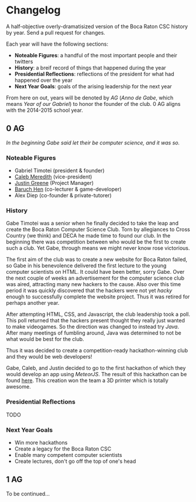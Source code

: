 # Changelog
A half-objective overly-dramatisized version of the Boca Raton CSC history by year. Send a pull request for changes.

Each year will have the following sections:
- **Noteable Figures**: a handful of the most important people and their twitters
- **History**: a breif record of things that happened during the year
- **Presidential Reflections**: reflections of the president for what had happened over the year
- **Next Year Goals**: goals of the arising leadership for the next year

From here on out, years will be denoted by *AG* (*Anno de Gabe*, which means *Year of our Gabriel*) to honor the founder of the club. 0 AG aligns with the 2014-2015 school year.

## 0 AG
*In the beginning Gabe said let their be computer science, and it was so.*

### Noteable Figures
- Gabriel Timotei (president & founder)
- [Caleb Meredith](https://twitter.com/calebmer) (vice-president)
- [Justin Greene](https://twitter.com/gworksdev) (Project Manager)
- [Baruch Hen](https://Isolatedpixel.com) (co-lecturer & game-developer)
- Alex Diep (co-founder & private-tutorer)

### History
Gabe Timotei was a senior when he finally decided to take the leap and create the Boca Raton Computer Science Club. Torn by allegiances to Cross Country (we think) and DECA he made time to found our club. In the beginning there was competition between who would be the first to create such a club. Yet Gabe, through means we might never know rose victorious.

The first aim of the club was to create a new website for Boca Raton failed, so Gabe in his benevolence delivered the first lecture to the young computer scientists on HTML. It could have been better, sorry Gabe. Over the next couple of weeks an advertisement for the computer science club was aired, attracting many new hackers to the cause. Also over this time period it was quickly discovered that the hackers were not yet *hacky* enough to successfully complete the website project. Thus it was retired for perhaps another year.

After attempting HTML, CSS, and Javascript, the club leadership took a poll. This poll returned that the hackers present thought they really just wanted to make videogames. So the direction was changed to instead try *Java*. After many meetings of fumbling around, Java was determined to not be what would be best for the club.

Thus it was decided to create a competition-ready hackathon-winning club and they would be web developers!

Gabe, Caleb, and Justin decided to go to the first hackathon of which they would develop an app using *MeteorJS*. The result of this hackathon can be found [here](https://github.com/Boca-High-CSC/0204150-project34). This creation won the team a 3D printer which is totally awesome.

### Presidential Reflections
TODO

### Next Year Goals
- Win more hackathons
- Create a legacy for the Boca Raton CSC
- Enable many competent computer scientists
- Create lectures, don't go off the top of one's head

## 1 AG
To be continued...
